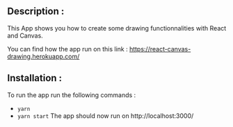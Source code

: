 ## Description :

This App shows you how to create some drawing functionnalities with React and Canvas.

You can find how the app run on this link : https://react-canvas-drawing.herokuapp.com/

## Installation :

To run the app run the following commands :
- `yarn`
- `yarn start`
The app should now run on http://localhost:3000/